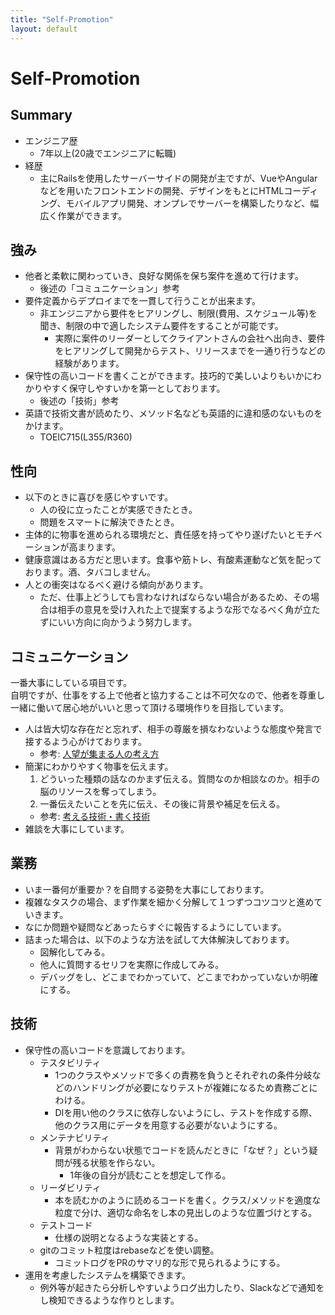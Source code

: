 ```yaml
---
title: "Self-Promotion"
layout: default
---
```


# Self-Promotion
## Summary
- エンジニア歴
  - 7年以上(20歳でエンジニアに転職)
- 経歴
  - 主にRailsを使用したサーバーサイドの開発が主ですが、VueやAngularなどを用いたフロントエンドの開発、デザインをもとにHTMLコーディング、モバイルアプリ開発、オンプレでサーバーを構築したりなど、幅広く作業ができます。

## 強み
- 他者と柔軟に関わっていき、良好な関係を保ち案件を進めて行けます。
  - 後述の「コミュニケーション」参考
- 要件定義からデプロイまでを一貫して行うことが出来ます。
  - 非エンジニアから要件をヒアリングし、制限(費用、スケジュール等)を聞き、制限の中で適したシステム要件をすることが可能です。
    - 実際に案件のリーダーとしてクライアントさんの会社へ出向き、要件をヒアリングして開発からテスト、リリースまでを一通り行うなどの経験があります。
- 保守性の高いコードを書くことができます。技巧的で美しいよりもいかにわかりやすく保守しやすいかを第一としております。
  - 後述の「技術」参考
- 英語で技術文書が読めたり、メソッド名なども英語的に違和感のないものをかけます。
  - TOEIC715(L355/R360)

## 性向
- 以下のときに喜びを感じやすいです。
  - 人の役に立ったことが実感できたとき。
  - 問題をスマートに解決できたとき。
- 主体的に物事を進められる環境だと、責任感を持ってやり遂げたいとモチベーションが高まります。
- 健康意識はある方だと思います。食事や筋トレ、有酸素運動など気を配っております。酒、タバコしません。
- 人との衝突はなるべく避ける傾向があります。
  - ただ、仕事上どうしても言わなければならない場合があるため、その場合は相手の意見を受け入れた上で提案するような形でなるべく角が立たずにいい方向に向かうよう努力します。

## コミュニケーション
一番大事にしている項目です。<br>
自明ですが、仕事をする上で他者と協力することは不可欠なので、他者を尊重し一緒に働いて居心地がいいと思って頂ける環境作りを目指しています。

- 人は皆大切な存在だと忘れず、相手の尊厳を損なわないような態度や発言で接するよう心がけております。
  - 参考: [人望が集まる人の考え方](https://amzn.to/3EclinP)
- 簡潔にわかりやすく物事を伝えます。
  1. どういった種類の話なのかまず伝える。質問なのか相談なのか。相手の脳のリソースを奪ってしまう。
  2. 一番伝えたいことを先に伝え、その後に背景や補足を伝える。
  - 参考: [考える技術・書く技術](https://amzn.to/3DRHP91)
- 雑談を大事にしています。

## 業務
- いま一番何が重要か？を自問する姿勢を大事にしております。
- 複雑なタスクの場合、まず作業を細かく分解して１つずつコツコツと進めていきます。
- なにか問題や疑問などあったらすぐに報告するようにしています。
- 詰まった場合は、以下のような方法を試して大体解決しております。
  - 図解化してみる。
  - 他人に質問するセリフを実際に作成してみる。
  - デバッグをし、どこまでわかっていて、どこまでわかっていないか明確にする。

## 技術
- 保守性の高いコードを意識しております。
  - テスタビリティ
    - 1つのクラスやメソッドで多くの責務を負うとそれぞれの条件分岐などのハンドリングが必要になりテストが複雑になるため責務ごとにわける。
    - DIを用い他のクラスに依存しないようにし、テストを作成する際、他のクラス用にデータを用意する必要がないようにする。
  - メンテナビリティ
    - 背景がわからない状態でコードを読んだときに「なぜ？」という疑問が残る状態を作らない。
      - 1年後の自分が読むことを想定して作る。
  - リーダビリティ
    - 本を読むかのように読めるコードを書く。クラス/メソッドを適度な粒度で分け、適切な命名をし本の見出しのような位置づけとする。
  - テストコード
    - 仕様の説明となるような実装とする。
  - gitのコミット粒度はrebaseなどを使い調整。
    - コミットログをPRのサマリ的な形で見られるようにする。
- 運用を考慮したシステムを構築できます。
  - 例外等が起きたら分析しやすいようログ出力したり、Slackなどで通知をし検知できるような作りとします。
